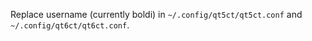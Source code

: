 Replace username (currently boldi) in `~/.config/qt5ct/qt5ct.conf` and `~/.config/qt6ct/qt6ct.conf`.
